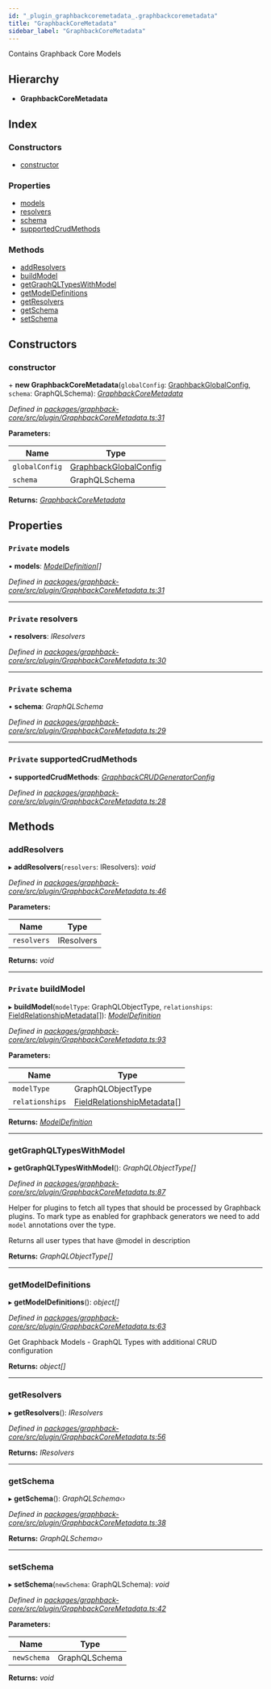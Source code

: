 ```yaml
---
id: "_plugin_graphbackcoremetadata_.graphbackcoremetadata"
title: "GraphbackCoreMetadata"
sidebar_label: "GraphbackCoreMetadata"
---
```


Contains Graphback Core Models

## Hierarchy

* **GraphbackCoreMetadata**

## Index

### Constructors

* [constructor](_plugin_graphbackcoremetadata_.graphbackcoremetadata.md#constructor)

### Properties

* [models](_plugin_graphbackcoremetadata_.graphbackcoremetadata.md#private-models)
* [resolvers](_plugin_graphbackcoremetadata_.graphbackcoremetadata.md#private-resolvers)
* [schema](_plugin_graphbackcoremetadata_.graphbackcoremetadata.md#private-schema)
* [supportedCrudMethods](_plugin_graphbackcoremetadata_.graphbackcoremetadata.md#private-supportedcrudmethods)

### Methods

* [addResolvers](_plugin_graphbackcoremetadata_.graphbackcoremetadata.md#addresolvers)
* [buildModel](_plugin_graphbackcoremetadata_.graphbackcoremetadata.md#private-buildmodel)
* [getGraphQLTypesWithModel](_plugin_graphbackcoremetadata_.graphbackcoremetadata.md#getgraphqltypeswithmodel)
* [getModelDefinitions](_plugin_graphbackcoremetadata_.graphbackcoremetadata.md#getmodeldefinitions)
* [getResolvers](_plugin_graphbackcoremetadata_.graphbackcoremetadata.md#getresolvers)
* [getSchema](_plugin_graphbackcoremetadata_.graphbackcoremetadata.md#getschema)
* [setSchema](_plugin_graphbackcoremetadata_.graphbackcoremetadata.md#setschema)

## Constructors

###  constructor

\+ **new GraphbackCoreMetadata**(`globalConfig`: [GraphbackGlobalConfig](../interfaces/_plugin_graphbackglobalconfig_.graphbackglobalconfig.md), `schema`: GraphQLSchema): *[GraphbackCoreMetadata](_plugin_graphbackcoremetadata_.graphbackcoremetadata.md)*

*Defined in [packages/graphback-core/src/plugin/GraphbackCoreMetadata.ts:31](https://github.com/aerogear/graphback/blob/b39280e7/packages/graphback-core/src/plugin/GraphbackCoreMetadata.ts#L31)*

**Parameters:**

Name | Type |
------ | ------ |
`globalConfig` | [GraphbackGlobalConfig](../interfaces/_plugin_graphbackglobalconfig_.graphbackglobalconfig.md) |
`schema` | GraphQLSchema |

**Returns:** *[GraphbackCoreMetadata](_plugin_graphbackcoremetadata_.graphbackcoremetadata.md)*

## Properties

### `Private` models

• **models**: *[ModelDefinition](../modules/_plugin_modeldefinition_.md#modeldefinition)[]*

*Defined in [packages/graphback-core/src/plugin/GraphbackCoreMetadata.ts:31](https://github.com/aerogear/graphback/blob/b39280e7/packages/graphback-core/src/plugin/GraphbackCoreMetadata.ts#L31)*

___

### `Private` resolvers

• **resolvers**: *IResolvers*

*Defined in [packages/graphback-core/src/plugin/GraphbackCoreMetadata.ts:30](https://github.com/aerogear/graphback/blob/b39280e7/packages/graphback-core/src/plugin/GraphbackCoreMetadata.ts#L30)*

___

### `Private` schema

• **schema**: *GraphQLSchema*

*Defined in [packages/graphback-core/src/plugin/GraphbackCoreMetadata.ts:29](https://github.com/aerogear/graphback/blob/b39280e7/packages/graphback-core/src/plugin/GraphbackCoreMetadata.ts#L29)*

___

### `Private` supportedCrudMethods

• **supportedCrudMethods**: *[GraphbackCRUDGeneratorConfig](../interfaces/_plugin_graphbackcrudgeneratorconfig_.graphbackcrudgeneratorconfig.md)*

*Defined in [packages/graphback-core/src/plugin/GraphbackCoreMetadata.ts:28](https://github.com/aerogear/graphback/blob/b39280e7/packages/graphback-core/src/plugin/GraphbackCoreMetadata.ts#L28)*

## Methods

###  addResolvers

▸ **addResolvers**(`resolvers`: IResolvers): *void*

*Defined in [packages/graphback-core/src/plugin/GraphbackCoreMetadata.ts:46](https://github.com/aerogear/graphback/blob/b39280e7/packages/graphback-core/src/plugin/GraphbackCoreMetadata.ts#L46)*

**Parameters:**

Name | Type |
------ | ------ |
`resolvers` | IResolvers |

**Returns:** *void*

___

### `Private` buildModel

▸ **buildModel**(`modelType`: GraphQLObjectType, `relationships`: [FieldRelationshipMetadata](../interfaces/_relationships_relationshipmetadatabuilder_.fieldrelationshipmetadata.md)[]): *[ModelDefinition](../modules/_plugin_modeldefinition_.md#modeldefinition)*

*Defined in [packages/graphback-core/src/plugin/GraphbackCoreMetadata.ts:93](https://github.com/aerogear/graphback/blob/b39280e7/packages/graphback-core/src/plugin/GraphbackCoreMetadata.ts#L93)*

**Parameters:**

Name | Type |
------ | ------ |
`modelType` | GraphQLObjectType |
`relationships` | [FieldRelationshipMetadata](../interfaces/_relationships_relationshipmetadatabuilder_.fieldrelationshipmetadata.md)[] |

**Returns:** *[ModelDefinition](../modules/_plugin_modeldefinition_.md#modeldefinition)*

___

###  getGraphQLTypesWithModel

▸ **getGraphQLTypesWithModel**(): *GraphQLObjectType[]*

*Defined in [packages/graphback-core/src/plugin/GraphbackCoreMetadata.ts:87](https://github.com/aerogear/graphback/blob/b39280e7/packages/graphback-core/src/plugin/GraphbackCoreMetadata.ts#L87)*

Helper for plugins to fetch all types that should be processed by Graphback plugins.
To mark type as enabled for graphback generators we need to add `model` annotations over the type.

Returns all user types that have @model in description

**Returns:** *GraphQLObjectType[]*

___

###  getModelDefinitions

▸ **getModelDefinitions**(): *object[]*

*Defined in [packages/graphback-core/src/plugin/GraphbackCoreMetadata.ts:63](https://github.com/aerogear/graphback/blob/b39280e7/packages/graphback-core/src/plugin/GraphbackCoreMetadata.ts#L63)*

Get Graphback Models - GraphQL Types with additional CRUD configuration

**Returns:** *object[]*

___

###  getResolvers

▸ **getResolvers**(): *IResolvers*

*Defined in [packages/graphback-core/src/plugin/GraphbackCoreMetadata.ts:56](https://github.com/aerogear/graphback/blob/b39280e7/packages/graphback-core/src/plugin/GraphbackCoreMetadata.ts#L56)*

**Returns:** *IResolvers*

___

###  getSchema

▸ **getSchema**(): *GraphQLSchema‹›*

*Defined in [packages/graphback-core/src/plugin/GraphbackCoreMetadata.ts:38](https://github.com/aerogear/graphback/blob/b39280e7/packages/graphback-core/src/plugin/GraphbackCoreMetadata.ts#L38)*

**Returns:** *GraphQLSchema‹›*

___

###  setSchema

▸ **setSchema**(`newSchema`: GraphQLSchema): *void*

*Defined in [packages/graphback-core/src/plugin/GraphbackCoreMetadata.ts:42](https://github.com/aerogear/graphback/blob/b39280e7/packages/graphback-core/src/plugin/GraphbackCoreMetadata.ts#L42)*

**Parameters:**

Name | Type |
------ | ------ |
`newSchema` | GraphQLSchema |

**Returns:** *void*
